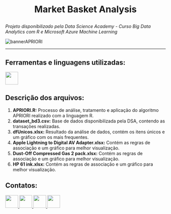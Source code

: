 # <p align=center> Market Basket Analysis</p>

*Projeto disponibilizado pela Data Science Academy - Curso Big Data Analytics com R e Microsoft Azure Machine Learning*

![bannerAPRIORI](https://user-images.githubusercontent.com/54869201/161358165-91e38eb6-b5bf-4d9c-91e6-9b2dbc0452e3.png)

***


## Ferramentas e linguagens utilizadas:
<div> 
<img width=40 src="https://cdn.jsdelivr.net/gh/devicons/devicon/icons/rstudio/rstudio-original.svg" />
</div>

## Descrição dos arquivos:

1. **APRIORI.R:** Processo de análise, tratamento e aplicação do algoritmo APRIORI realizado com a linguagem R.
2. **dataset_bd3.csv:** Base de dados disponibilizada pela DSA, contendo as transações realizadas.
3. **dfUnicos.xlsx:** Resultado da análise de dados, contém os itens únicos e um gráfico com os mais frequentes.
4. **Apple Lightning to Digital AV Adapter.xlsx:** Contém as regras de associação e um gráfico para melhor visualização.
5. **Dust-Off Compressed Gas 2 pack.xlsx:** Contém as regras de associação e um gráfico para melhor visualização.
6. **HP 61 ink.xlsx:** Contém as regras de associação e um gráfico para melhor visualização.

## Contatos:
<div>   
  <a href="https://www.linkedin.com/in/tferreirasilva/">
    <img width=40 src="https://cdn.jsdelivr.net/gh/devicons/devicon/icons/linkedin/linkedin-original.svg" />
  </a> 
  <a href = "mailto:thiago.ferreirawd@gmail.com">
      <img width=40 src="https://cdn.jsdelivr.net/gh/devicons/devicon/icons/google/google-original.svg" />
  </a>  
  <a href = "https://www.facebook.com/thiago.ferreira.50746">
    <img width=40 src="https://cdn.jsdelivr.net/gh/devicons/devicon/icons/facebook/facebook-original.svg" />
  </a> 
  <a href = "https://github.com/ThiagoFerreiraWD">
    <img width=40 src="https://cdn.jsdelivr.net/gh/devicons/devicon/icons/github/github-original.svg" />
  </a>     
</div>
